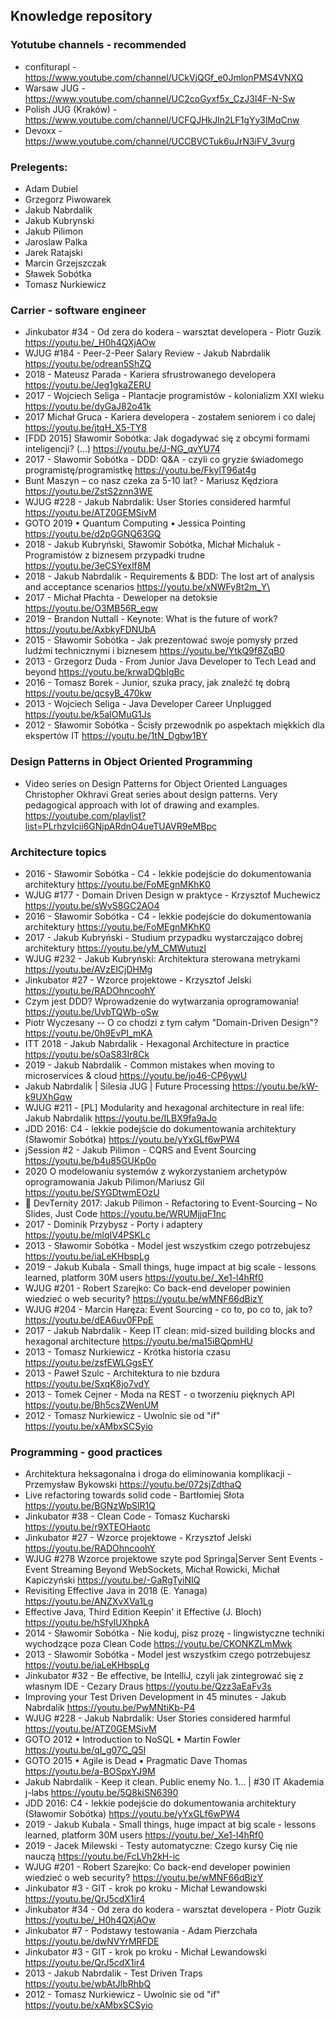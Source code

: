 ## Knowledge repository
### Yotutube channels - recommended
- confiturapl  - https://www.youtube.com/channel/UCkVjQGf_e0JmlonPMS4VNXQ
- Warsaw JUG - https://www.youtube.com/channel/UC2coGyxf5x_CzJ3l4F-N-Sw
- Polish JUG (Kraków) - https://www.youtube.com/channel/UCFQJHkJln2LF1gYy3lMqCnw
- Devoxx - https://www.youtube.com/channel/UCCBVCTuk6uJrN3iFV_3vurg
### Prelegents:
- Adam Dubiel
- Grzegorz Piwowarek
- Jakub Nabrdalik
- Jakub Kubrynski
- Jakub Pilimon
- Jaroslaw Palka
- Jarek Ratajski
- Marcin Grzejszczak
- Sławek Sobótka
- Tomasz Nurkiewicz
###  Carrier - software engineer
- Jinkubator #34 - Od zera do kodera - warsztat developera - Piotr Guzik https://youtu.be/_H0h4QXjAOw 
-  WJUG #184 - Peer-2-Peer Salary Review - Jakub Nabrdalik
https://youtu.be/odrean5ShZQ
- 2018 - Mateusz Parada - Kariera sfrustrowanego developera
https://youtu.be/Jeg1gkaZERU
- 2017 - Wojciech Seliga - Plantacje programistów - kolonializm XXI wieku
 https://youtu.be/dyGaJ82o41k
- 2017  Michał Gruca - Kariera developera - zostałem seniorem i co dalej
https://youtu.be/jtqH_X5-TY8
- [FDD 2015] Sławomir Sobótka: Jak dogadywać się z obcymi formami inteligencji? (...)
https://youtu.be/J-NG_qvYU74
- 2017 - Sławomir Sobótka - DDD: Q&A - czyli co gryzie świadomego programistę/programistkę
https://youtu.be/FkylT96at4g
- Bunt Maszyn – co nasz czeka za 5-10 lat? - Mariusz Kędziora
https://youtu.be/ZstS2znn3WE
- WJUG #228 - Jakub Nabrdalik: User Stories considered harmful
https://youtu.be/ATZ0GEMSivM
- GOTO 2019 • Quantum Computing • Jessica Pointing
https://youtu.be/d2pGGNQ63GQ
- 2018 - Jakub Kubryński, Sławomir Sobótka, Michał Michaluk - Programistów z biznesem przypadki trudne
https://youtu.be/3eCSYexlf8M
- 2018 - Jakub Nabrdalik - Requirements & BDD: The lost art of analysis and acceptance scenarios
https://youtu.be/xNWFy8t2m_Y\
- 2017 - Michał Płachta - Deweloper na detoksie
https://youtu.be/O3MB56R_eqw
- 2019 - Brandon Nuttall - Keynote: What is the future of work?
https://youtu.be/AxbkyFDNUbA
- 2015 - Sławomir Sobótka - Jak prezentować swoje pomysły przed ludźmi technicznymi i biznesem
https://youtu.be/YtkQ9f8ZqB0
- 2013 - Grzegorz Duda - From Junior Java Developer to Tech Lead and beyond
https://youtu.be/krwaDQbIgBc
- 2016 - Tomasz Borek - Junior, szuka pracy, jak znaleźć tę dobrą
https://youtu.be/qcsyB_470kw
- 2013 - Wojciech Seliga - Java Developer Career Unplugged
https://youtu.be/k5aIOMuG1Js
- 2012 - Sławomir Sobótka - Ścisły przewodnik po aspektach miękkich dla ekspertów IT
https://youtu.be/1tN_Dgbw1BY
### Design Patterns in Object Oriented Programming
- Video series on Design Patterns for Object Oriented Languages 
Christopher Okhravi
Great series about design patterns. Very pedagogical approach with lot of drawing and examples.
https://youtube.com/playlist?list=PLrhzvIcii6GNjpARdnO4ueTUAVR9eMBpc

###  Architecture topics
- 2016 - Sławomir Sobótka - C4 - lekkie podejście do dokumentowania architektury
https://youtu.be/FoMEgnMKhK0
- WJUG #177 - Domain Driven Design w praktyce - Krzysztof Muchewicz
https://youtu.be/sWvS8GC2AO4
- 2016 - Sławomir Sobótka - C4 - lekkie podejście do dokumentowania architektury
https://youtu.be/FoMEgnMKhK0
- 2017 - Jakub Kubryński - Studium przypadku wystarczająco dobrej architektury
https://youtu.be/yM_CMWutuzI
- WJUG #232 - Jakub Kubryński: Architektura sterowana metrykami
https://youtu.be/AVzElCjDHMg
- Jinkubator #27 - Wzorce projektowe - Krzysztof Jelski
https://youtu.be/RADOhncoohY
- Czym jest DDD? Wprowadzenie do wytwarzania oprogramowania!
https://youtu.be/UvbTQWb-oSw
- Piotr Wyczesany -- O co chodzi z tym całym "Domain-Driven Design"?
https://youtu.be/0h9EvPI_mKA
- ITT 2018 - Jakub Nabrdalik - Hexagonal Architecture in practice
https://youtu.be/sOaS83Ir8Ck
- 2019 - Jakub Nabrdalik - Common mistakes when moving to microservices & cloud
https://youtu.be/jo46-CP6ywU
- Jakub Nabrdalik | Silesia JUG | Future Processing
https://youtu.be/kW-k9UXhGqw
- WJUG #211 - [PL] Modularity and hexagonal architecture in real life: Jakub Nabrdalik
https://youtu.be/ILBX9fa9aJo
- JDD 2016: C4 - lekkie podejście do dokumentowania architektury (Sławomir Sobótka)
https://youtu.be/yYxGLf6wPW4
- jSession #2 - Jakub Pilimon - CQRS and Event Sourcing
https://youtu.be/b4u85GUKp0o
- 2020 O modelowaniu systemów z wykorzystaniem archetypów oprogramowania Jakub Pilimon/Mariusz Gil 
https://youtu.be/SYGDtwmEOzU
- 🚀 DevTernity 2017: Jakub Pilimon - Refactoring to Event-Sourcing – No Slides, Just Code
https://youtu.be/WRUMjjqF1nc
- 2017 - Dominik Przybysz - Porty i adaptery
https://youtu.be/mlqIV4PSKLc
- 2013 - Sławomir Sobótka - Model jest wszystkim czego potrzebujesz
https://youtu.be/iaLeKHbspLg
- 2019 - Jakub Kubala - Small things, huge impact at big scale - lessons learned, platform 30M users
https://youtu.be/_Xe1-l4hRf0
- WJUG #201 - Robert Szarejko: Co back-end developer powinien wiedzieć o web security?
https://youtu.be/wMNF66dBizY
- WJUG #204 - Marcin Haręza: Event Sourcing - co to, po co to, jak to?
https://youtu.be/dEA6uv0FPpE
- 2017 - Jakub Nabrdalik - Keep IT clean: mid-sized building blocks and hexagonal architecture
https://youtu.be/ma15iBQpmHU
- 2013 - Tomasz Nurkiewicz - Krótka historia czasu
https://youtu.be/zsfEWLGgsEY
- 2013 - Paweł Szulc - Architektura to nie bzdura
https://youtu.be/SxqK8jo7vdY
- 2013 - Tomek Cejner - Moda na REST - o tworzeniu pięknych API
https://youtu.be/Bh5csZWenUM
- 2012 - Tomasz Nurkiewicz - Uwolnic sie od "if"
https://youtu.be/xAMbxSCSyio

###  Programming - good practices
- Architektura heksagonalna i droga do eliminowania komplikacji - Przemysław Bykowski
https://youtu.be/072sjZdthaQ
- Live refactoring towards solid code - Bartłomiej Słota
https://youtu.be/BGNzWpSlR1Q
- Jinkubator #38 - Clean Code - Tomasz Kucharski
https://youtu.be/r9XTEOHaotc
- Jinkubator #27 - Wzorce projektowe - Krzysztof Jelski
https://youtu.be/RADOhncoohY
- WJUG #278 Wzorce projektowe szyte pod Springa|Server Sent Events - Event Streaming Beyond WebSockets, Michał Rowicki, Michał Kapiczyński
https://youtu.be/-GaRgTyiNIQ
- Revisiting Effective Java in 2018 (E. Yanaga)
https://youtu.be/ANZXvXVa1Lg
- Effective Java, Third Edition Keepin' it Effective (J. Bloch)
https://youtu.be/hSfylUXhpkA
- 2014 - Sławomir Sobótka - Nie koduj, pisz prozę - lingwistyczne techniki wychodzące poza Clean Code
https://youtu.be/CKONKZLmMwk
- 2013 - Sławomir Sobótka - Model jest wszystkim czego potrzebujesz
https://youtu.be/iaLeKHbspLg
- Jinkubator #32 - Be effective, be IntelliJ, czyli jak zintegrować się z własnym IDE - Cezary Draus
https://youtu.be/Qzz3aEaFv3s
- Improving your Test Driven Development in 45 minutes - Jakub Nabrdalik
https://youtu.be/PwMNtiKb-P4
- WJUG #228 - Jakub Nabrdalik: User Stories considered harmful
https://youtu.be/ATZ0GEMSivM
- GOTO 2012 • Introduction to NoSQL • Martin Fowler
https://youtu.be/qI_g07C_Q5I
- GOTO 2015 • Agile is Dead • Pragmatic Dave Thomas
https://youtu.be/a-BOSpxYJ9M
- Jakub Nabrdalik - Keep it clean. Public enemy No. 1... | #30 IT Akademia j-labs
https://youtu.be/5Q8kiSN6390
- JDD 2016: C4 - lekkie podejście do dokumentowania architektury (Sławomir Sobótka)
https://youtu.be/yYxGLf6wPW4
- 2019 - Jakub Kubala - Small things, huge impact at big scale - lessons learned, platform 30M users
https://youtu.be/_Xe1-l4hRf0
- 2019 - Jacek Milewski - Testy automatyczne: Czego kursy Cię nie nauczą
https://youtu.be/FcLVh2kH-ic
- WJUG #201 - Robert Szarejko: Co back-end developer powinien wiedzieć o web security?
https://youtu.be/wMNF66dBizY
- Jinkubator #3 - GIT - krok po kroku - Michał Lewandowski
https://youtu.be/QrJ5cdX1ir4
- Jinkubator #34 - Od zera do kodera - warsztat developera - Piotr Guzik
https://youtu.be/_H0h4QXjAOw
- Jinkubator #7 - Podstawy testowania - Adam Pierzchała
https://youtu.be/dwNVYrMRFDE
- Jinkubator #3 - GIT - krok po kroku - Michał Lewandowski
https://youtu.be/QrJ5cdX1ir4
- 2013 - Jakub Nabrdalik - Test Driven Traps
https://youtu.be/wbAtJlbRhbQ
- 2012 - Tomasz Nurkiewicz - Uwolnic sie od "if"
https://youtu.be/xAMbxSCSyio
